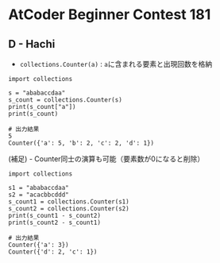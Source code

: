 # AtCoder Beginner Contest 181
## D - Hachi
- `collections.Counter(a)` : `a`に含まれる要素と出現回数を格納
```python:
import collections

s = "ababaccdaa"
s_count = collections.Counter(s)
print(s_count["a"])
print(s_count)

# 出力結果
5
Counter({'a': 5, 'b': 2, 'c': 2, 'd': 1})
```
(補足) - Counter同士の演算も可能（要素数が0になると削除）
```python:
import collections

s1 = "ababaccdaa"
s2 = "acacbbcddd"
s_count1 = collections.Counter(s1)
s_count2 = collections.Counter(s2)
print(s_count1 - s_count2)
print(s_count2 - s_count1)

# 出力結果
Counter({'a': 3})
Counter({'d': 2, 'c': 1})
```